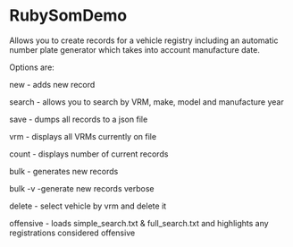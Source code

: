 # RubySomDemo
Allows you to create records for a vehicle registry including an automatic number plate generator which takes into account manufacture date.

Options are:

new - adds new record

search - allows you to search by VRM, make, model and manufacture year

save - dumps all records to a json file

vrm - displays all VRMs currently on file

count - displays number of current records

bulk - generates new records

bulk -v -generate new records verbose

delete - select vehicle by vrm and delete it

offensive - loads simple_search.txt & full_search.txt and highlights any registrations considered offensive
